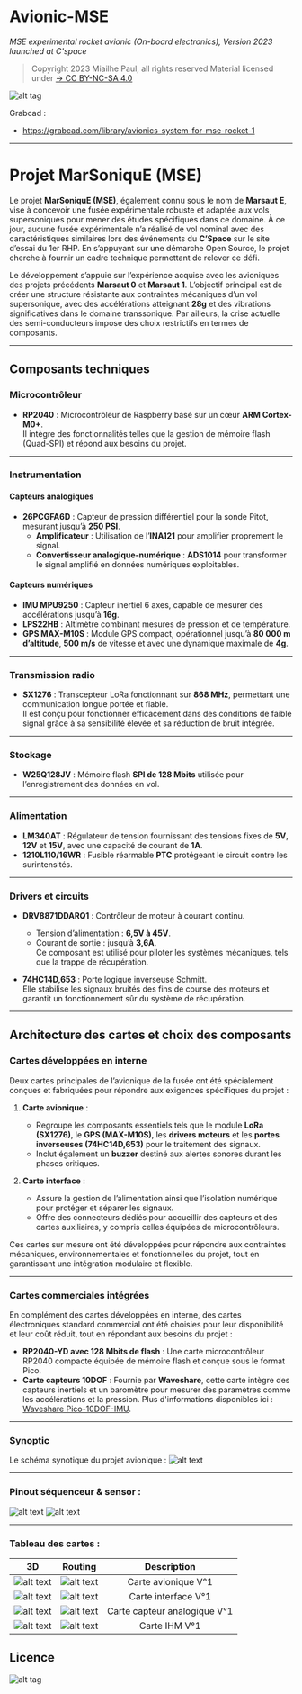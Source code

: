 # Avionic-MSE
*MSE experimental rocket avionic (On-board electronics), Version 2023 launched at C'space*

> Copyright 2023 Miailhe Paul, all rights reserved 
> Material licensed under [→ CC BY-NC-SA 4.0](https://creativecommons.org/licenses/by-nc-sa/4.0)

![alt tag](https://github.com/axpaul/Avionic-MSE/blob/main/Image/Publication%20MSE.png)

Grabcad :
- https://grabcad.com/library/avionics-system-for-mse-rocket-1

---

# Projet MarSoniquE (MSE)

Le projet **MarSoniquE (MSE)**, également connu sous le nom de **Marsaut E**, vise à concevoir une fusée expérimentale robuste et adaptée aux vols supersoniques pour mener des études spécifiques dans ce domaine. À ce jour, aucune fusée expérimentale n’a réalisé de vol nominal avec des caractéristiques similaires lors des événements du **C’Space** sur le site d’essai du 1er RHP. En s’appuyant sur une démarche Open Source, le projet cherche à fournir un cadre technique permettant de relever ce défi.

Le développement s’appuie sur l’expérience acquise avec les avioniques des projets précédents **Marsaut 0** et **Marsaut 1**. L’objectif principal est de créer une structure résistante aux contraintes mécaniques d’un vol supersonique, avec des accélérations atteignant **28g** et des vibrations significatives dans le domaine transsonique. Par ailleurs, la crise actuelle des semi-conducteurs impose des choix restrictifs en termes de composants.

---

## Composants techniques

### Microcontrôleur
- **RP2040** : Microcontrôleur de Raspberry basé sur un cœur **ARM Cortex-M0+**.  
  Il intègre des fonctionnalités telles que la gestion de mémoire flash (Quad-SPI) et répond aux besoins du projet.

---

### Instrumentation

#### Capteurs analogiques
- **26PCGFA6D** : Capteur de pression différentiel pour la sonde Pitot, mesurant jusqu’à **250 PSI**.
  - **Amplificateur** : Utilisation de l’**INA121** pour amplifier proprement le signal.
  - **Convertisseur analogique-numérique** : **ADS1014** pour transformer le signal amplifié en données numériques exploitables.

#### Capteurs numériques
- **IMU MPU9250** : Capteur inertiel 6 axes, capable de mesurer des accélérations jusqu’à **16g**.  
- **LPS22HB** : Altimètre combinant mesures de pression et de température.  
- **GPS MAX-M10S** : Module GPS compact, opérationnel jusqu’à **80 000 m d’altitude**, **500 m/s** de vitesse et avec une dynamique maximale de **4g**.

---

### Transmission radio
- **SX1276** : Transcepteur LoRa fonctionnant sur **868 MHz**, permettant une communication longue portée et fiable.  
  Il est conçu pour fonctionner efficacement dans des conditions de faible signal grâce à sa sensibilité élevée et sa réduction de bruit intégrée.

---

### Stockage
- **W25Q128JV** : Mémoire flash **SPI de 128 Mbits** utilisée pour l’enregistrement des données en vol.

---

### Alimentation
- **LM340AT** : Régulateur de tension fournissant des tensions fixes de **5V**, **12V** et **15V**, avec une capacité de courant de **1A**.  
- **1210L110/16WR** : Fusible réarmable **PTC** protégeant le circuit contre les surintensités.

---

### Drivers et circuits
- **DRV8871DDARQ1** : Contrôleur de moteur à courant continu.  
  - Tension d’alimentation : **6,5V à 45V**.  
  - Courant de sortie : jusqu’à **3,6A**.  
  Ce composant est utilisé pour piloter les systèmes mécaniques, tels que la trappe de récupération.

- **74HC14D,653** : Porte logique inverseuse Schmitt.  
  Elle stabilise les signaux bruités des fins de course des moteurs et garantit un fonctionnement sûr du système de récupération.

---

## Architecture des cartes et choix des composants

### Cartes développées en interne

Deux cartes principales de l’avionique de la fusée ont été spécialement conçues et fabriquées pour répondre aux exigences spécifiques du projet :

1. **Carte avionique** :  
   - Regroupe les composants essentiels tels que le module **LoRa (SX1276)**, le **GPS (MAX-M10S)**, les **drivers moteurs** et les **portes inverseuses (74HC14D,653)** pour le traitement des signaux.  
   - Inclut également un **buzzer** destiné aux alertes sonores durant les phases critiques.

2. **Carte interface** :  
   - Assure la gestion de l’alimentation ainsi que l’isolation numérique pour protéger et séparer les signaux.  
   - Offre des connecteurs dédiés pour accueillir des capteurs et des cartes auxiliaires, y compris celles équipées de microcontrôleurs.

Ces cartes sur mesure ont été développées pour répondre aux contraintes mécaniques, environnementales et fonctionnelles du projet, tout en garantissant une intégration modulaire et flexible.

---

### Cartes commerciales intégrées

En complément des cartes développées en interne, des cartes électroniques standard commercial ont été choisies pour leur disponibilité et leur coût réduit, tout en répondant aux besoins du projet :
- **RP2040-YD avec 128 Mbits de flash** : Une carte microcontrôleur RP2040 compacte équipée de mémoire flash et conçue sous le format Pico.  
- **Carte capteurs 10DOF** : Fournie par **Waveshare**, cette carte intègre des capteurs inertiels et un baromètre pour mesurer des paramètres comme les accélérations et la pression. Plus d'informations disponibles ici : [Waveshare Pico-10DOF-IMU](https://www.waveshare.com/pico-10dof-imu.htm).

---

### Synoptic

Le schéma synotique du projet avionique :
![alt text](https://github.com/axpaul/Avionic-MSE/blob/main/Image/Sypnotique%20MSE.png)

---

### Pinout séquenceur & sensor :

![alt text](https://github.com/axpaul/Avionic-MSE/blob/main/Image/MSE%20SEQ%20PINOUT.png)
![alt text](https://github.com/axpaul/Avionic-MSE/blob/main/Image/MSE%20SENSOR%20PINOUT.png)

---

### Tableau des cartes :

| 3D | Routing  | Description |
|:---:|:---:|:---:|
| ![alt text](https://github.com/axpaul/Avionic-MSE/blob/main/Image/3D-Avionique.png) | ![alt text](https://github.com/axpaul/Avionic-MSE/blob/main/Image/Routage-Avionic-MSE.png) | Carte avionique V°1|
| ![alt text](https://github.com/axpaul/Avionic-MSE/blob/main/Image/3D-Interface.png) | ![alt text](https://github.com/axpaul/Avionic-MSE/blob/main/Image/Routage-Interface-MSE.png) | Carte interface V°1 |
| ![alt text](https://github.com/axpaul/Avionic-MSE/blob/main/Image/3D-Sensor.png)  |  ![alt text](https://github.com/axpaul/Avionic-MSE/blob/main/Image/Routage-Sensor-MSE.png) | Carte capteur analogique V°1 |
| ![alt text](https://github.com/axpaul/Avionic-MSE/blob/main/Image/3D-IHM.png)  |  ![alt text](https://github.com/axpaul/Avionic-MSE/blob/main/Image/Routage-IHM-MSE.png) | Carte IHM V°1 |

## Licence 

![alt tag](https://github.com/axpaul/Avionic-Marsaut1/blob/main/Cc-by-nc-sa_icon.svg.png)
